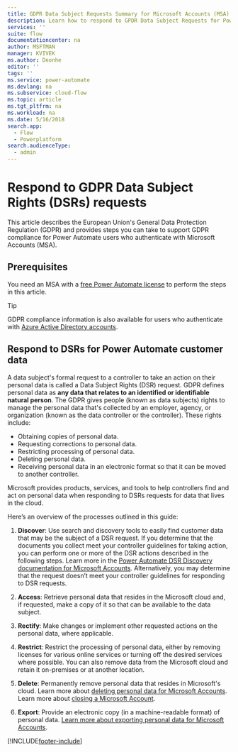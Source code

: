 ```yaml
---
title: GDPR Data Subject Requests Summary for Microsoft Accounts (MSA)| Microsoft Docs
description: Learn how to respond to GPDR Data Subject Requests for Power Automate.
services: ''
suite: flow
documentationcenter: na
author: MSFTMAN
manager: KVIVEK
ms.author: Deonhe
editor: ''
tags: ''
ms.service: power-automate
ms.devlang: na
ms.subservice: cloud-flow
ms.topic: article
ms.tgt_pltfrm: na
ms.workload: na
ms.date: 5/16/2018
search.app: 
  - Flow
  - Powerplatform
search.audienceType: 
  - admin
---
```

# Respond to GDPR Data Subject Rights (DSRs) requests


This article describes the European Union's General Data Protection Regulation (GDPR) and provides steps you can take to support GDPR compliance for Power Automate users who authenticate with Microsoft Accounts (MSA).

## Prerequisites

You need an MSA with a [free Power Automate license](https://flow.microsoft.com/pricing/) to perform the steps in this article.

>[!TIP]
> GDPR compliance information is also available for users who authenticate with [Azure Active Directory accounts](gdpr-dsr-summary.md).
>
>

## Respond to DSRs for Power Automate customer data

A data subject's formal request to a controller to take an action on their personal data is called a Data Subject Rights (DSR) request. GDPR defines personal data as **any data that relates to an identified or identifiable natural person**. The GDPR gives people (known as data subjects) rights to manage the personal data that's collected by an employer, agency, or organization (known as the data controller or the controller). These rights include:

* Obtaining copies of personal data.
* Requesting corrections to personal data.
* Restricting processing of personal data.
* Deleting personal data.
* Receiving personal data in an electronic format so that it can be moved to another controller.

Microsoft provides products, services, and tools to help controllers find and act on personal data when responding to DSRs requests for data that lives in the cloud.

Here’s an overview of the processes outlined in this guide:

1. **Discover**: Use search and discovery tools to easily find customer data that may be the subject of a DSR request. If you determine that the documents you collect meet your controller guidelines for taking action, you can perform one or more of the DSR actions described in the following steps. Learn more in the [Power Automate DSR Discovery documentation for Microsoft Accounts](gdpr-dsr-discovery-msa.md). Alternatively, you may determine that the request doesn’t meet your controller guidelines for responding to DSR requests.

1. **Access**: Retrieve personal data that resides in the Microsoft cloud and, if requested, make a copy of it so that can be available to the data subject.

1. **Rectify**: Make changes or implement other requested actions on the personal data, where applicable.

1. **Restrict**: Restrict the processing of personal data, either by removing licenses for various online services or turning off the desired services where possible. You can also remove data from the Microsoft cloud and retain it on-premises or at another location.

1. **Delete**: Permanently remove personal data that resides in Microsoft's cloud. Learn more about [deleting personal data for Microsoft Accounts](gdpr-dsr-delete-msa.md). Learn more about [closing a Microsoft Account](gdpr-dsr-accountclose-msa.md).

1. **Export**: Provide an electronic copy (in a machine-readable format) of personal data. [Learn more about exporting personal data for Microsoft Accounts](gdpr-dsr-export-msa.md).


[!INCLUDE[footer-include](includes/footer-banner.md)]